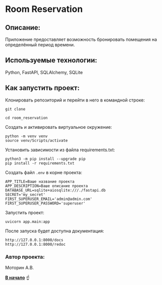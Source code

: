 <a id="anchor"></a>
# Room Reservation

## Описание:
Приложение предоставляет возможность бронировать помещения на определённый период времени.

## Используемые технологии:
Python, FastAPI, SQLAlchemy, SQLite

## Как запустить проект:

Клонировать репозиторий и перейти в него в командной строке:

```
git clone
```

```
cd room_reservation
```

Cоздать и активировать виртуальное окружение:

```
python -m venv venv
source venv/Scripts/activate
```

Установить зависимости из файла requirements.txt:

```
python3 -m pip install --upgrade pip
pip install -r requirements.txt
```

Создать файл `.env` в корне проекта:

```
APP_TITLE=Ваше название проекта
APP_DESCRIPTION=Ваше описание проекта
DATABASE_URL=sqlite+aiosqlite:///./fastapi.db
SECRET='my_secret'
FIRST_SUPERUSER_EMAIL='admin@admin.com'
FIRST_SUPERUSER_PASSWORD='superuser'
```

Запустить проект:

```
uvicorn app.main:app
```

После запуска будет доступна документация:

```
http://127.0.0.1:8000/docs
http://127.0.0.1:8000/redoc
```

### Автор проекта:

Моторин А.В.

[__В начало__](#anchor) :point_up:

